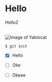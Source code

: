 # Hello
###### Hello2
![Image of Yaktocat](https://octodex.github.com/images/yaktocat.png)
```
$ git init
```
- [x] Hello
- [ ] Oke
- [ ] Okeee

 
